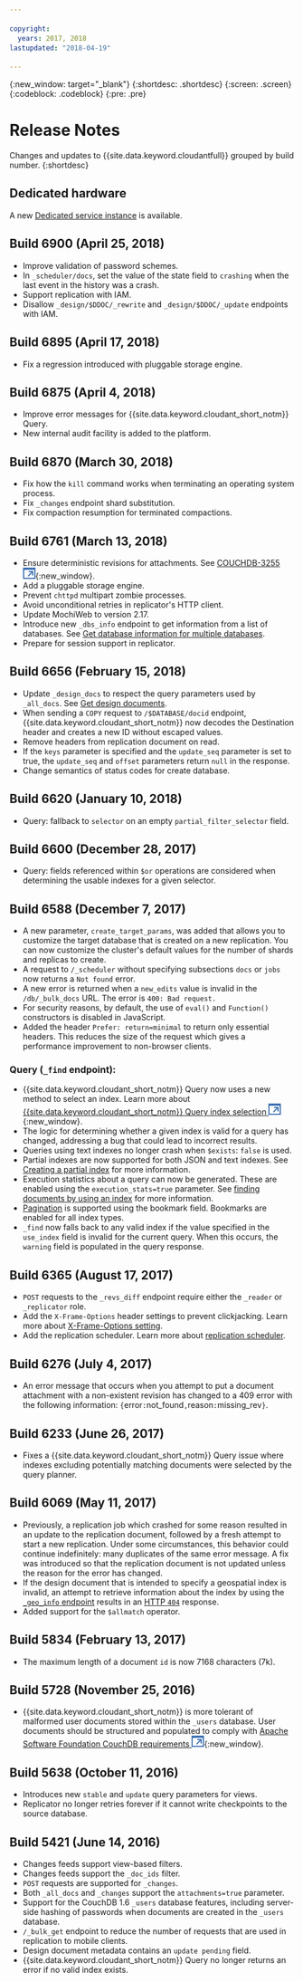 ```yaml
---

copyright:
  years: 2017, 2018
lastupdated: "2018-04-19"

---
```


{:new_window: target="_blank"}
{:shortdesc: .shortdesc}
{:screen: .screen}
{:codeblock: .codeblock}
{:pre: .pre}

<!-- Acrolinx: 2017-07-14 -->

# Release Notes

Changes and updates to {{site.data.keyword.cloudantfull}} grouped by build number.
{:shortdesc}

## Dedicated hardware

A new [Dedicated service instance](../offerings/bluemix.html#dedicated-plan) is available.

## Build 6900 (April 25, 2018)

- Improve validation of password schemes. 
- In `_scheduler/docs`, set the value of the state field to `crashing` when the last event in the history was a crash. 
- Support replication with IAM.
- Disallow `_design/$DDOC/_rewrite` and `_design/$DDOC/_update` endpoints with IAM.

## Build 6895 (April 17, 2018)

- Fix a regression introduced with pluggable storage engine.

## Build 6875 (April 4, 2018)

- Improve error messages for {{site.data.keyword.cloudant_short_notm}} Query. 
- New internal audit facility is added to the platform.

## Build 6870 (March 30, 2018)

- Fix how the `kill` command works when terminating an operating system process. 
- Fix `_changes` endpoint shard substitution.
- Fix compaction resumption for terminated compactions.

## Build 6761 (March 13, 2018)

- Ensure deterministic revisions for attachments. See [COUCHDB-3255 ![External link icon](../images/launch-glyph.svg "External link icon")](https://issues.apache.org/jira/browse/COUCHDB-3255){:new_window}.
- Add a pluggable storage engine.
- Prevent `chttpd` multipart zombie processes.
- Avoid unconditional retries in replicator's HTTP client.
- Update MochiWeb to version 2.17.
- Introduce new `_dbs_info` endpoint to get information from a list of databases. See 
[Get database information for multiple databases](../api/database.html#get-database-information-for-multiple-databases).
- Prepare for session support in replicator.

## Build 6656 (February 15, 2018)

- Update `_design_docs` to respect the query parameters used by `_all_docs`. See [Get design documents](../api/database.html#get-design-documents).
- When sending a `COPY` request to `/$DATABASE/docid` endpoint, {{site.data.keyword.cloudant_short_notm}} now decodes the Destination header and creates a new ID without escaped values.
- Remove headers from replication document on read.
- If the `keys` parameter is specified and the `update_seq` parameter is set to true, the `update_seq` and `offset` parameters return `null` in the response. 
- Change semantics of status codes for create database.

## Build 6620 (January 10, 2018)

- Query: fallback to `selector` on an empty `partial_filter_selector` field.

## Build 6600 (December 28, 2017)

- Query: fields referenced within `$or` operations are considered when determining the usable 
indexes for a given selector.

## Build 6588 (December 7, 2017)

- A new parameter, `create_target_params`, was added that allows you to customize the target database
that is created on a new replication. You can now customize the cluster's default values for the number of shards and
replicas to create.
- A request to `/_scheduler` without specifying subsections `docs` or `jobs` now returns a `Not found` error.
- A new error is returned when a `new_edits` value is invalid in the `/db/_bulk_docs` URL. The error is `400: Bad request.`
- For security reasons, by default, the use of `eval()` and `Function()` constructors is disabled in 
JavaScript.
- Added the header `Prefer: return=minimal` to return only essential headers. This reduces the size of the request which gives a performance improvement to non-browser clients.

### Query (<code>_find</code> endpoint):

- {{site.data.keyword.cloudant_short_notm}} Query now uses a new method to select an index. Learn more about [{{site.data.keyword.cloudant_short_notm}} Query index selection ![External link icon](../images/launch-glyph.svg "External link icon")](http://www-01.ibm.com/support/docview.wss?uid=swg22011923){:new_window}.
- The logic for determining whether a given index is valid for a query has changed, addressing a bug that could lead to incorrect results. 
- Queries using text indexes no longer crash when `$exists`: `false` is used.
- Partial indexes are now supported for both JSON and text indexes. See  [Creating a partial index](../api/cloudant_query.html#creating-a-partial-index) for more information.
- Execution statistics about a query can now be generated. These are enabled using the `execution_stats=true` parameter. See [finding documents by using an index](../api/cloudant_query.html#finding-documents-by-using-an-index) for more information.
- [Pagination](../api/cloudant_query.html#pagination) is supported using the bookmark field. Bookmarks are enabled for all index types.
- `_find` now falls back to any valid index if the value specified in the `use_index`
field is invalid for the current query. When this occurs, the `warning` field is populated in the query response.

## Build 6365 (August 17, 2017)

- `POST` requests to the `_revs_diff` endpoint require either the `_reader` or `_replicator` role.
- Add the `X-Frame-Options` header settings to prevent clickjacking. Learn more about [X-Frame-Options setting](/docs/services/Cloudant/release_info/deprecations.html#x-frame-options-setting).
- Add the replication scheduler. Learn more about [replication scheduler](/docs/services/Cloudant/api/advanced_replication.html#the-replication-scheduler).   

## Build 6276 (July 4, 2017)

- An error message that occurs when you attempt to put a document attachment with a non-existent revision has changed
to a 409 error with the following information: `{`error`:`not_found`,`reason`:`missing_rev`}`.

## Build 6233 (June 26, 2017)

- Fixes a {{site.data.keyword.cloudant_short_notm}} Query issue where indexes excluding potentially matching documents were selected by the query planner.

## Build 6069 (May 11, 2017)

- Previously, a replication job which crashed for some reason resulted in an update to the replication document,
  followed by a fresh attempt to start a new replication.
  Under some circumstances,
  this behavior could continue indefinitely: many duplicates of the same error message.
  A fix was introduced so that the replication document is not updated unless the reason for the error has changed.
- If the design document that is intended to specify a geospatial index is invalid,
  an attempt to retrieve information about the index by using
  the [`_geo_info` endpoint](../api/cloudant-geo.html#obtaining-information-about-a-cloudant-geo-index)
  results in an [HTTP `404`](../api/http.html#404) response.
- Added support for the `$allmatch` operator.

## Build 5834 (February 13, 2017)

- The maximum length of a document `id` is now 7168 characters (7k).

## Build 5728 (November 25, 2016)

- {{site.data.keyword.cloudant_short_notm}} is more tolerant of malformed user documents stored within the `_users` database.
  User documents should be structured and populated to comply with
  [Apache Software Foundation CouchDB requirements ![External link icon](../images/launch-glyph.svg "External link icon")](http://docs.couchdb.org/en/2.0.0/intro/security.html#users-documents){:new_window}.

## Build 5638 (October 11, 2016)

-   Introduces new `stable` and `update` query parameters for views.
-   Replicator no longer retries forever if it cannot write checkpoints to the source database.

## Build 5421 (June 14, 2016)

-	Changes feeds support view-based filters.
-	Changes feeds support the `_doc_ids` filter.
-	`POST` requests are supported for `_changes`.
-	Both `_all_docs` and `_changes` support the `attachments=true` parameter.
-	Support for the CouchDB 1.6 `_users` database features, including server-side hashing of passwords when documents are created in the `_users` database.
-	`/_bulk_get` endpoint to reduce the number of requests that are used in replication to mobile clients.
-	Design document metadata contains an `update pending` field.
-	{{site.data.keyword.cloudant_short_notm}} Query no longer returns an error if no valid index exists.
